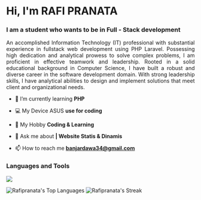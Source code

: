 <h1 align="left">Hi, I'm RAFI PRANATA</h1>

<h3 align="left">I am a student who wants to be in Full - Stack development</h3>

<p align="justify">An accomplished Information Technology (IT) professional with substantial experience in fullstack web development using PHP Laravel. Possessing high dedication and analytical prowess to solve complex problems, I am proficient in effective teamwork and leadership. Rooted in a solid educational background in Computer Science, I have built a robust and diverse career in the software development domain. With strong leadership skills, I have analytical abilities to design and implement solutions that meet client and organizational needs.
</p>

- 🌱 I’m currently learning **PHP**

- 💻 My Device ASUS **use for coding**

- 🤖 My Hobby **Coding & Learning**

- 💬 Ask me about **| Website Statis & Dinamis**

- 📫 How to reach me **banjardawa34@gmail.com**

### Languages and Tools
<img src="https://skillicons.dev/icons?i=html,css,js,bootstrap,wordpress,php,laravel,mysql,git,github,vscode,nextjs,nodejs,">

![Rafipranata's Top Languages](https://github-readme-stats.vercel.app/api/top-langs/?username=Rafipranata&theme=vue-dark&show_icons=true&hide_border=true&layout=compact)
![Rafipranata's Streak](https://github-readme-streak-stats.herokuapp.com/?user=Rafipranata&theme=vue-dark&hide_border=true)
